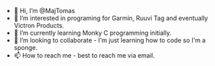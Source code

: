 - 👋 Hi, I’m @MajTomas
- 👀 I’m interested in programing for Garmin, Ruuvi Tag and eventually Victron Products.
- 🌱 I’m currently learning Monky C programming initially.
- 💞️ I’m looking to collaborate - I'm just learning how to code so I'm a sponge.
- 📫 How to reach me - best to reach me via email.

<!---
MajTomas/MajTomas is a ✨ special ✨ repository because its `README.md` (this file) appears on your GitHub profile.
You can click the Preview link to take a look at your changes.
--->
